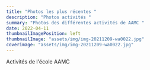 ```yaml
---
title: "Photos les plus récentes "
description: "Photos activités "
summary: "Photos des différentes activités de AAMC "
date: 2022-04-11
thumbnailImagePosition: left
thumbnailImage: "assets/img/img-20211209-wa0022.jpg"
coverimage: "assets/img/img-20211209-wa0022.jpg"
---
```

Activités de l'école AAMC